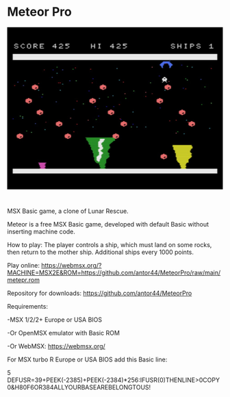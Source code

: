 # Meteor Pro

![Screenshot](https://github.com/antor44/MeteorPro/blob/main/meteor.jpg)

#
MSX Basic game, a clone of Lunar Rescue.

Meteor is a free MSX Basic game, developed with default Basic without inserting machine code.

How to play: The player controls a ship, which must land on some rocks, then return to the mother ship. Additional ships every 1000 points.

Play online:
https://webmsx.org/?MACHINE=MSX2E&ROM=https://github.com/antor44/MeteorPro/raw/main/metepr.rom

Repository for downloads: https://github.com/antor44/MeteorPro

Requirements:

-MSX 1/2/2+ Europe or USA BIOS

-Or OpenMSX emulator with Basic ROM

-Or WebMSX: https://webmsx.org/

For MSX turbo R Europe or USA BIOS add this Basic line:

5 DEFUSR=39+PEEK(-2385)+PEEK(-2384)*256:IFUSR(0)THENLINE>0COPY0&H80F6OR384ALLYOURBASEAREBELONGTOUS!
